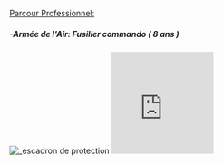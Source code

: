 
<span style="text-decoration: underline;">Parcour Professionnel:</span>

  <h5>-Armée de l'Air: Fusilier commando ( 8 ans )</h5>
     <p>
       <img src="https://unplyondotorg.files.wordpress.com/2015/11/fusco512.png?w=150&h=150" alt="_escadron de protection">
       <iframe src= "https://giphy.com/embed/9P94yLRR2R4LFNNXIg" width="180" height="180" frameBorder="0" class="giphy-embed" allowFullScreen>
     </p>

   <h5>-STEF: Agent de quai ( 2 ans )</h5>   
     <p>
       <img width="100" height="50" src= https://fracademic.com/pictures/frwiki/76/Logo_STEF-TFE.JPG alt="logo stef"></p>        

 
